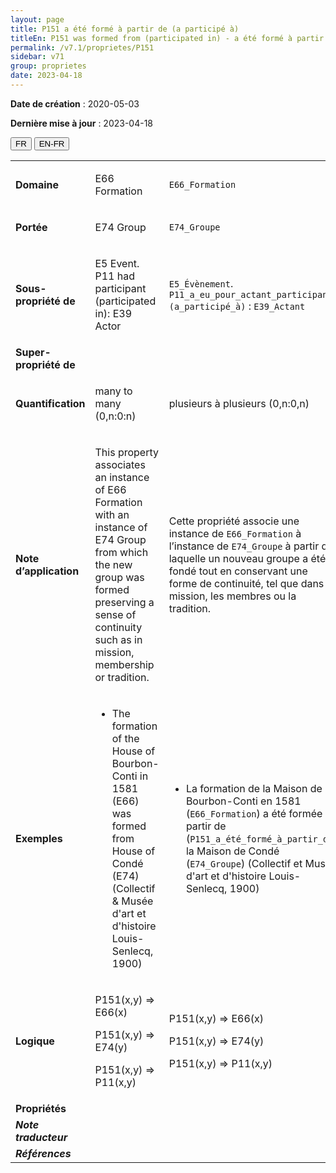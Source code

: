```yaml
---
layout: page
title: P151 a été formé à partir de (a participé à)
titleEn: P151 was formed from (participated in) - a été formé à partir de (a participé à)
permalink: /v7.1/proprietes/P151
sidebar: v71
group: proprietes
date: 2023-04-18
---
```


**Date de création** : 2020-05-03

**Dernière mise à jour** : 2023-04-18

<div class="lang-buttons">
  <button id="fr" class="activate">FR</button>
  <button id="en-fr">EN-FR</button>
</div>

<table>
<tbody>
<tr>
<td><strong>Domaine</strong></td>
<td class="en">
<p>E66 Formation</p>
</td>
<td>
<p><code class="language-plaintext highlighter-rouge">E66_Formation</code> </p>
</td>
</tr>
<tr>
<td><strong>Portée</strong></td>
<td class="en">
<p>E74 Group</p>
</td>
<td>
<p><code class="language-plaintext highlighter-rouge">E74_Groupe</code> </p>
</td>
</tr>
<tr>
<td><strong>Sous-propriété de</strong></td>
<td class="en">
<p>E5 Event. P11 had participant (participated in): E39 Actor</p>
</td>
<td>
<p><code class="language-plaintext highlighter-rouge">E5_Évènement</code>. <code class="language-plaintext highlighter-rouge">P11_a_eu_pour_actant_participant (a_participé_à)</code> : <code class="language-plaintext highlighter-rouge">E39_Actant</code>  </p>
</td>
</tr>
<tr>
<td><strong>Super-propriété de</strong></td>
<td class="en">
</td>
<td>
</td>
</tr>
<tr>
<td><strong>Quantification</strong></td>
<td class="en">
<p>many to many (0,n:0:n)</p>
</td>
<td>
<p>plusieurs à plusieurs (0,n:0,n)</p>
</td>
</tr>
<tr>
<td><strong>Note d’application</strong></td>
<td class="en">
<p>This property associates an instance of E66 Formation with an instance of E74 Group from which the new group was formed preserving a sense of continuity such as in mission, membership or tradition.</p>
</td>
<td>
<p>Cette propriété associe une instance de <code class="language-plaintext highlighter-rouge">E66_Formation</code> à l’instance de <code class="language-plaintext highlighter-rouge">E74_Groupe</code> à partir de laquelle un nouveau groupe a été fondé tout en conservant une forme de continuité, tel que dans la mission, les membres ou la tradition.</p>
</td>
</tr>
<tr>
<td><strong>Exemples</strong></td>
<td class="en">
<ul>
<li><p>The formation of the House of Bourbon-Conti in 1581 (E66) was formed from House of Condé (E74) (Collectif & Musée d'art et d'histoire Louis-Senlecq, 1900)</p>
</li>
</ul>
</td>
<td>
<ul>
<li><p>La formation de la Maison de Bourbon-Conti en 1581 (<code class="language-plaintext highlighter-rouge">E66_Formation</code>) a été formée à partir de (<code class="language-plaintext highlighter-rouge">P151_a_été_formé_à_partir_de</code>) la Maison de Condé (<code class="language-plaintext highlighter-rouge">E74_Groupe</code>) (Collectif et Musée d'art et d'histoire Louis-Senlecq, 1900)</p>
</li>
</ul>
</td>
</tr>
<tr>
<td><strong>Logique</strong></td>
<td class="en">
<p>P151(x,y) ⇒ E66(x)</p>
<p>P151(x,y) ⇒ E74(y)</p>
<p>P151(x,y) ⇒ P11(x,y)</p>
</td>
<td>
<p>P151(x,y) ⇒ E66(x)</p>
<p>P151(x,y) ⇒ E74(y)</p>
<p>P151(x,y) ⇒ P11(x,y)</p>
</td>
</tr>
<tr>
<td><strong>Propriétés</strong></td>
<td class="en">
</td>
<td>
</td>
</tr>
<tr>
<td><strong><em>Note traducteur</em></strong></td>
<td colspan="2">
</td>
</tr>
<tr>
<td><strong><em>Références</em></strong></td>
<td colspan="2">
<p><em></em></p>
</td>
</tr>
</tbody>
</table>

				